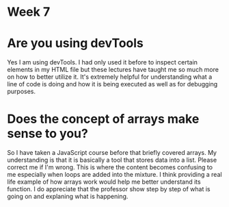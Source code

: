 # Week 7

# Are you using devTools

Yes I am using devTools. I had only used it before to inspect certain elements in my HTML file but these lectures have taught me so much more on how to better utilize it. It's extremely helpful for understanding what a line of code is doing and how it is being executed as well as for debugging purposes.

# Does the concept of arrays make sense to you?

So I have taken a JavaScript course before that briefly covered arrays. My understanding is that it is basically a tool that stores data into a list. Please correct me if I'm wrong. This is where the content becomes confusing to me especially when loops are added into the mixture. I think providing a real life example of how arrays work would help me better understand its function. I do appreciate that the professor show step by step of what is going on and explaning what is happening. 